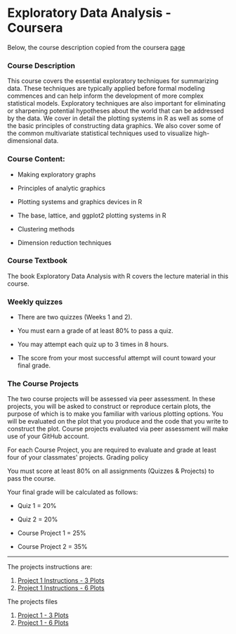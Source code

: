# Exploratory Data Analysis - Coursera

Below, the course description copied from the coursera [page](https://www.coursera.org/learn/exploratory-data-analysis)


### Course Description

This course covers the essential exploratory techniques for summarizing data. These techniques are typically applied before formal modeling commences and can help inform the development of more complex statistical models. Exploratory techniques are also important for eliminating or sharpening potential hypotheses about the world that can be addressed by the data. We cover in detail the plotting systems in R as well as some of the basic principles of constructing data graphics. We also cover some of the common multivariate statistical techniques used to visualize high-dimensional data.

### Course Content:

- Making exploratory graphs

- Principles of analytic graphics

- Plotting systems and graphics devices in R

- The base, lattice, and ggplot2 plotting systems in R

- Clustering methods

- Dimension reduction techniques

### Course Textbook

The book Exploratory Data Analysis with R covers the lecture material in this course.

### Weekly quizzes

- There are two quizzes (Weeks 1 and 2).

- You must earn a grade of at least 80% to pass a quiz.

- You may attempt each quiz up to 3 times in 8 hours.

- The score from your most successful attempt will count toward your final grade.

### The Course Projects

The two course projects will be assessed via peer assessment. In these projects, you will be asked to construct or reproduce certain plots, the purpose of which is to make you familiar with various plotting options. You will be evaluated on the plot that you produce and the code that you write to construct the plot. Course projects evaluated via peer assessment will make use of your GitHub account. 

For each Course Project, you are required to evaluate and grade at least four of your classmates' projects. 
Grading policy

You must score at least 80% on all assignments (Quizzes & Projects) to pass the course.

Your final grade will be calculated as follows:

- Quiz 1 = 20%

- Quiz 2 = 20%

- Course Project 1 = 25%

- Course Project 2 = 35%

-----------------------------------------------

The projects instructions are:

1. [Project 1 Instructions - 3 Plots](https://github.com/ElisaRMA/Coursera-Data-Science-Specialization/blob/main/Exploratory%20Data%20Analysis/Project%201%20-%20Instructions.md)
2. [Project 1 Instructions - 6 Plots](https://github.com/ElisaRMA/Coursera-Data-Science-Specialization/blob/main/Exploratory%20Data%20Analysis/Project%202%20-%20Instructions.md)

The projects files 

1. [Project 1 - 3 Plots](https://github.com/ElisaRMA/Coursera-Data-Science-Specialization/blob/main/Exploratory%20Data%20Analysis/Project%201.md) 
2. [Project 1 - 6 Plots](https://github.com/ElisaRMA/Coursera-Data-Science-Specialization/blob/main/Exploratory%20Data%20Analysis/Project%202.md) 
